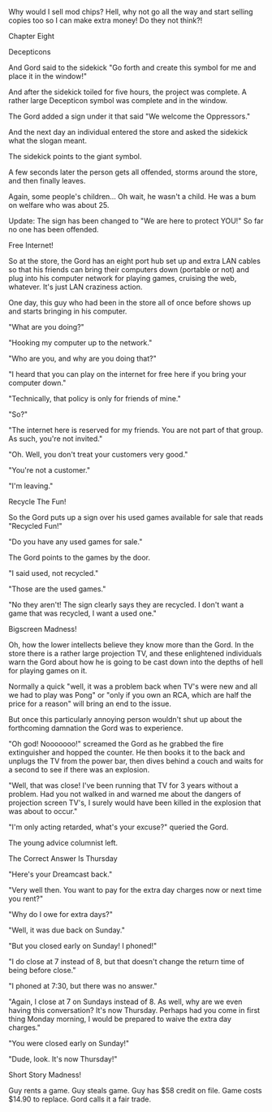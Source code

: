 
 

 

 

 

 

 

 

 

 

 




Why would I sell mod chips?  Hell, why not go all the way and start selling copies too so I can make extra money!  Do they not think?!













Chapter Eight


Decepticons

And Gord said to the sidekick "Go forth and create this symbol for me and place it in the window!"

And after the sidekick toiled for five hours, the project was complete.  A rather large Decepticon symbol was complete and in the window.

The Gord added a sign under it that said "We welcome the Oppressors."

And the next day an individual entered the store and asked the sidekick what the slogan meant.

The sidekick points to the giant symbol.

A few seconds later the person gets all offended, storms around the store, and then finally leaves.

Again, some people's children…  Oh wait, he wasn't a child.  He was a bum on welfare who was about 25.

Update:  The sign has been changed to "We are here to protect YOU!"  So far no one has been offended.



Free Internet!

So at the store, the Gord has an eight port hub set up and extra LAN cables so that his friends can bring their computers down (portable or not) and plug into his computer network for playing games, cruising the web, whatever.  It's just LAN craziness action.

One day, this guy who had been in the store all of once before shows up and starts bringing in his computer.

"What are you doing?"

"Hooking my computer up to the network."

"Who are you, and why are you doing that?"

"I heard that you can play on the internet for free here if you bring your computer down."

"Technically, that policy is only for friends of mine."

"So?"

"The internet here is reserved for my friends.  You are not part of that group.  As such, you're not invited."

"Oh.  Well, you don't treat your customers very good."

"You're not a customer."

"I'm leaving."


Recycle The Fun!

So the Gord puts up a sign over his used games available for sale that reads "Recycled Fun!"

"Do you have any used games for sale."

The Gord points to the games by the door.

"I said used, not recycled."

"Those are the used games."

"No they aren't!  The sign clearly says they are recycled.  I don't want a game that was recycled, I want a used one."



Bigscreen Madness!

Oh, how the lower intellects believe they know more than the Gord.  In the store there is a rather large projection TV, and these enlightened individuals warn the Gord about how he is going to be cast down into the depths of hell for playing games on it.

Normally a quick "well, it was a problem back when TV's were new and all we had to play was Pong" or "only if you own an RCA, which are half the price for a reason" will bring an end to the issue.

But once this particularly annoying person wouldn't shut up about the forthcoming damnation the Gord was to experience.

"Oh god!  Nooooooo!" screamed the Gord as he grabbed the fire extinguisher and hopped the counter.  He then books it to the back and unplugs the TV from the power bar, then dives behind a couch and waits for a second to see if there was an explosion.

"Well, that was close!  I've been running that TV for 3 years without a problem.  Had you not walked in and warned me about the dangers of projection screen TV's, I surely would have been killed in the explosion that was about to occur."

<dramatic pause>

"I'm only acting retarded, what's your excuse?" queried the Gord.

The young advice columnist left.


The Correct Answer Is Thursday

"Here's your Dreamcast back."

"Very well then.  You want to pay for the extra day charges now or next time you rent?"

"Why do I owe for extra days?"

"Well, it was due back on Sunday."

"But you closed early on Sunday!  I phoned!"

"I do close at 7 instead of 8, but that doesn't change the return time of being before close."

"I phoned at 7:30, but there was no answer."

"Again, I close at 7 on Sundays instead of 8.  As well, why are we even having this conversation?  It's now Thursday.  Perhaps had you come in first thing Monday morning, I would be prepared to waive the extra day charges."

"You were closed early on Sunday!"

"Dude, look.  It's now Thursday!"

 

Short Story Madness!

Guy rents a game.  Guy steals game.  Guy has $58 credit on file.  Game costs $14.90 to replace.  Gord calls it a fair trade.

 
 